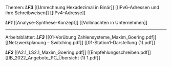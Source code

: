 
Themen:
***LF3***
[[Umrechnung Hexadezimal in Binär]]
[[IPv6-Adressen und ihre Schreibweisen]]
[[IPv4-Adresse]]

***LF1***
[[Analyse-Synthese-Konzept]]
[[Vollmachten in Unternehmen]]

---

Arbeitsblätter: 
***LF3***
[[01-Vorübung Zahlensysteme_Maxim_Goering.pdf]]
[[Netzwerkplanung – Switching.pdf]]
[[01-Station1-Darstellung (1).pdf]]

***LF2***
[[A2.1_LS2.1_Maxim_Goering.pdf]]
[[Empfehlungsschreiben.pdf]]
[[IB_2022_Angebote_PC_Übersicht (1) 1.pdf]]
